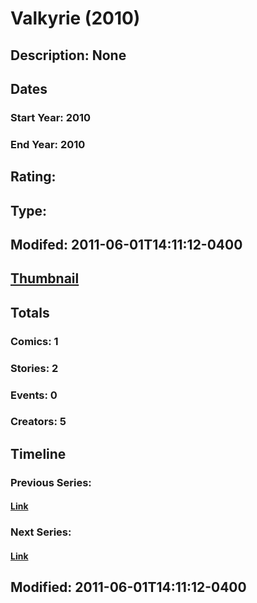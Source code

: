 # Valkyrie (2010)
## Description: None
## Dates
### Start Year: 2010
### End Year: 2010
## Rating: 
## Type: 
## Modifed: 2011-06-01T14:11:12-0400
## [Thumbnail](http://i.annihil.us/u/prod/marvel/i/mg/f/20/4c0feb70ed34f.jpg)
## Totals
### Comics: 1
### Stories: 2
### Events: 0
### Creators: 5
## Timeline
### Previous Series: 
#### [Link]()
### Next Series: 
#### [Link]()
## Modified: 2011-06-01T14:11:12-0400